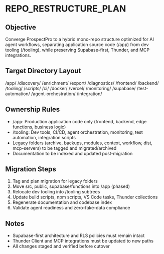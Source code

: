 # REPO_RESTRUCTURE_PLAN

## Objective

Converge ProspectPro to a hybrid mono-repo structure optimized for AI agent workflows, separating application source code (/app) from dev tooling (/tooling), while preserving Supabase-first, Thunder, and MCP integrations.

## Target Directory Layout

/app/
/discovery/
/enrichment/
/export/
/diagnostics/
/frontend/
/backend/
/tooling/
/scripts/
/ci/
/docker/
/vercel/
/monitoring/
/supabase/
/test-automation/
/agent-orchestration/
/integration/

## Ownership Rules

- /app: Production application code only (frontend, backend, edge functions, business logic)
- /tooling: Dev tools, CI/CD, agent orchestration, monitoring, test automation, integration scripts
- Legacy folders (archive, backups, modules, context, workflow, dist, mcp-servers) to be tagged and migrated/archived
- Documentation to be indexed and updated post-migration

## Migration Steps

1. Tag and plan migration for legacy folders
2. Move src, public, supabase/functions into /app (phased)
3. Relocate dev tooling into /tooling subtrees
4. Update build scripts, npm scripts, VS Code tasks, Thunder collections
5. Regenerate documentation and codebase index
6. Validate agent readiness and zero-fake-data compliance

## Notes

- Supabase-first architecture and RLS policies must remain intact
- Thunder Client and MCP integrations must be updated to new paths
- All changes staged and verified before cutover
